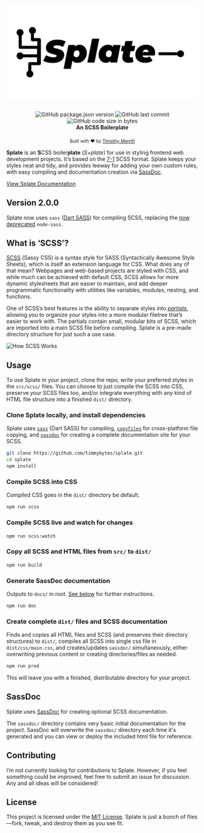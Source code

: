 <h1 align="center">
  <img src="./readme-images/splate-logo.png" alt="Splate logo" />
</h1>

<div align="center">
  <img alt="GitHub package.json version" src="https://img.shields.io/github/package-json/v/timmybytes/splate">
  <img alt="GitHub last commit" src="https://img.shields.io/github/last-commit/timmybytes/splate">
  <img alt="GitHub code size in bytes" src="https://img.shields.io/github/languages/code-size/timmybytes/splate">
</div>

<div align="center">
  <strong>An SCSS Boilerplate</strong>
</div>

<p align="center">
  <sub>Built with ❤︎ by
  <a href="https://timmybytes">Timothy Merritt</a>
</div>



**Splate** is an **S**CSS boiler**plate** (*S+plate*) for use in styling frontend web development projects. It’s based on the [7-1](https://sass-guidelin.es/) SCSS format. Splate keeps your styles neat and tidy, and provides leeway for adding your own custom rules, with easy compiling and documentation creation via [SassDoc](http://sassdoc.com/).

[View Splate Documentation](https://timmybytes.github.io/splate/)

## Version 2.0.0

Splate now uses `sass` ([Dart SASS](https://www.npmjs.com/package/sass)) for compiling SCSS, replacing the [now deprecated](https://sass-lang.com/blog/libsass-is-deprecated) `node-sass`.

## What is ‘SCSS’?

[SCSS](https://sass-lang.com/documentation/syntax) (Sassy CSS) is a syntax style for SASS (Syntactically Awesome Style Sheets), which is itself an extension language for CSS. What does any of that mean? Webpages and web-based projects are styled with CSS, and while much can be achieved with default CSS, SCSS allows for more dynamic stylesheets that are easier to maintain, and add deeper programmatic functionality with utilities like variables, modules, nesting, and functions.

One of SCSS’s best features is the ability to separate styles into [_partials_](https://sass-lang.com/guide#topic-4#), allowing you to organize your styles into a more modular filetree that’s easier to work with. The partials contain small, modular bits of SCSS, which are imported into a main SCSS file before compiling. Splate is a pre-made directory structure for just such a use case.

![How SCSS Works](./readme-images/scss-color.png)

## Usage

To use Splate in your project, clone the repo, write your preferred styles in the `src/scss/` files. You can choose to just compile the SCSS into CSS, preserve your SCSS files too, and/or integrate everything with any kind of HTML file structure into a finished `dist/` directory.

### Clone Splate locally, and install dependencies

Splate uses [`sass`](https://www.npmjs.com/package/sass) (Dart SASS) for compiling, [`copyfiles`](https://www.npmjs.com/package/copyfiles) for cross-platform file copying, and [`sassdoc`](https://www.npmjs.com/package/sassdoc) for creating a complete documentation site for your SCSS.

```sh
git clone https://github.com/timmybytes/splate.git
cd splate
npm install
```

### Compile SCSS into CSS

Compiled CSS goes in the `dist/` directory be default.

```sh
npm run scss
```

### Compile SCSS live and watch for changes

```sh
npm run scss:watch
```

### Copy all SCSS and HTML files from `src/` to `dist/`

```sh
npm run build
```

### Generate SassDoc documentation

Outputs to `docs/` in root. [See below](#SassDoc) for further instructions.

```sh
npm run doc
```

### Create complete `dist/` files and SCSS documentation

Finds and copies all HTML files and SCSS (and preserves their directory structures) to `dist/`, compiles all SCSS into single css file in `dist/css/main.css`, and creates/updates `sassdoc/` simultaneously, either overwriting previous content or creating directories/files as needed.

```sh
npm run prod
```

This will leave you with a finished, distributable directory for your project.

<!--
### Deploy to GitHub Pages

Optionally, you can use Splate to build an entire site and deploy it to GitHub Pages.
-->

## SassDoc

Splate uses [SassDoc](http://sassdoc.com/) for creating optional SCSS documentation.

The `sassdoc/` directory contains very basic initial documentation for the project. SassDoc will overwrite the `sassdoc/` directory each time it's generated and you can view or deploy the included html file for reference.

<!--
### Optional Deployment

If you'd like to deploy your SassDoc site live, you can use `sassdocify` to deploy to GitHub Pages.
-->

## Contributing

I’m not currently looking for contributions to Splate. However, if you feel something could be improved, feel free to submit an issue for discussion. Any and all ideas will be considered!

## License

This project is licensed under the [MIT License](./LICENSE.md). Splate is just a bunch of files—fork, tweak, and destroy them as you see fit.
